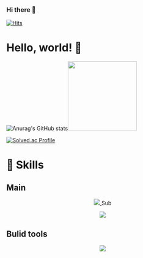 ### Hi there 👋

[![Hits](https://hits.seeyoufarm.com/api/count/incr/badge.svg?url=https%3A%2F%2Fgithub.com%2Fcastlehyeon&count_bg=%2379C83D&title_bg=%23555555&icon=&icon_color=%23E7E7E7&title=hits&edge_flat=false)](https://hits.seeyoufarm.com)

# Hello, world! :gift_heart:

![Anurag's GitHub stats](https://github-readme-stats.vercel.app/api?username=castlehyeon&show_icons=true&theme=buefy)<img src="https://user-images.githubusercontent.com/81840814/200132249-49e05981-642d-4df2-a412-868a43d883d4.jpeg" width="180"/>

[![Solved.ac Profile](http://mazassumnida.wtf/api/generate_badge?boj=castlehyeon)](https://solved.ac/vgg789)
 
# :muscle: Skills
## Main
<p align="center">
  <a href="https://skillicons.dev">
    <img src="https://skillicons.dev/icons?i=git,aws, html, css, js, gradle,  maven, hibernate, java, jquery, linux, md, mysql, postman, react, spring" />
  </a>
</

## Sub
<p align="center">
  <a href="https://skillicons.dev">
    <img src="https://skillicons.dev/icons?i= django, figma, linux, nodejs, netlify, materialui, postman, py, tailwind, docker,vim" />
  </a>
</p>

## Bulid tools
<p align="center">
  <a href="https://skillicons.dev">
    <img src="https://skillicons.dev/icons?i=idea, eclipse, vscode" />
  </a>
</p>
